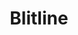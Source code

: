 ---
blog: http://blog.blitline.com/
codehost: https://github.com/blitline-source/blitline
logohandle: blitline
sort: blitline
title: Blitline
twitter: https://x.com/Blitline
website: https://www.blitline.com/v4/home
---